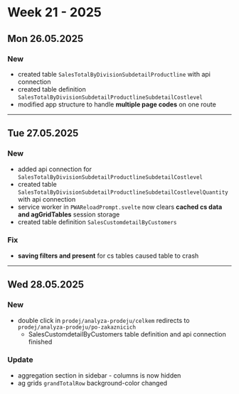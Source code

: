 # Week 21 - 2025


## Mon 26.05.2025

### New

- created table `SalesTotalByDivisionSubdetailProductline` with api connection
- created table definition `SalesTotalByDivisionSubdetailProductlineSubdetailCostlevel`
- modified app structure to handle **multiple page codes** on one route

---

## Tue 27.05.2025

### New 

- added api connection for `SalesTotalByDivisionSubdetailProductlineSubdetailCostlevel`
- created table `SalesTotalByDivisionSubdetailProductlineSubdetailCostlevelQuantity` with api connection
- service worker in `PWAReloadPrompt.svelte` now clears **cached cs data and agGridTables** session storage
- created table definition `SalesCustomdetailByCustomers`

### Fix

- **saving filters and present** for cs tables caused table to crash 


---

## Wed 28.05.2025


### New 

- double click in `prodej/analyza-prodeju/celkem` redirects to `prodej/analyza-prodeju/po-zakaznicich`
  - SalesCustomdetailByCustomers table definition and api connection finished


### Update

- aggregation section in sidebar - columns is now hidden
- ag grids `grandTotalRow` background-color changed 
